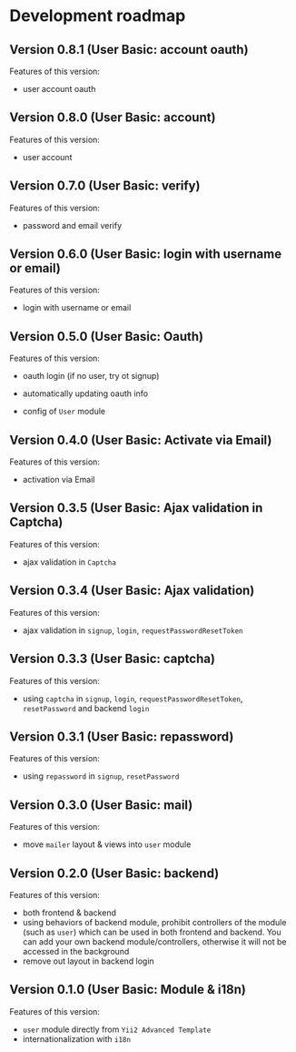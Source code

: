 # Development roadmap


## Version 0.8.1 (User Basic: account oauth)

Features of this version:

* user account oauth


## Version 0.8.0 (User Basic: account)

Features of this version:

* user account


## Version 0.7.0 (User Basic: verify)

Features of this version:

* password and email verify


## Version 0.6.0 (User Basic: login with username or email)

Features of this version:

* login with username or email


## Version 0.5.0 (User Basic: Oauth)

Features of this version:

* oauth login (if no user, try ot signup)

* automatically updating oauth info

* config of `User` module


## Version 0.4.0 (User Basic: Activate via Email)

Features of this version:

* activation via Email


## Version 0.3.5 (User Basic: Ajax validation in Captcha)

Features of this version:

* ajax validation in `Captcha`


## Version 0.3.4 (User Basic: Ajax validation)

Features of this version:

* ajax validation in `signup`, `login`, `requestPasswordResetToken`


## Version 0.3.3 (User Basic: captcha)

Features of this version:

* using `captcha` in `signup`, `login`, `requestPasswordResetToken`, `resetPassword` and backend `login`


## Version 0.3.1 (User Basic: repassword)

Features of this version:

* using `repassword` in `signup`, `resetPassword`


## Version 0.3.0 (User Basic: mail)

Features of this version:

* move `mailer` layout & views into `user` module


## Version 0.2.0 (User Basic: backend)

Features of this version:

* both frontend & backend
* using behaviors of backend module, prohibit controllers of the module (such as `user`) which can be used in both frontend and backend. You can add your own backend module/controllers, otherwise it will not be accessed in the background
* remove out layout in backend login


## Version 0.1.0 (User Basic: Module & i18n)

Features of this version:

* `user` module directly from `Yii2 Advanced Template`
* internationalization with `i18n`
